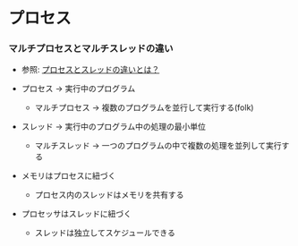 # プロセス

### マルチプロセスとマルチスレッドの違い
- 参照: [プロセスとスレッドの違いとは？](https://yakst.com/ja/posts/39)

- プロセス -> 実行中のプログラム
  - マルチプロセス -> 複数のプログラムを並行して実行する(folk)
- スレッド -> 実行中のプログラム中の処理の最小単位
  - マルチスレッド -> 一つのプログラムの中で複数の処理を並列して実行する
- メモリはプロセスに紐づく
  - プロセス内のスレッドはメモリを共有する
- プロセッサはスレッドに紐づく
  - スレッドは独立してスケジュールできる
